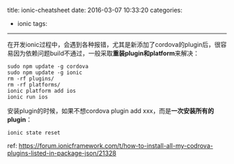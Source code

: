 title: ionic-cheatsheet
date: 2016-03-07 10:33:20
categories:
  - ionic
tags:
---
在开发ionic过程中，会遇到各种报错，尤其是新添加了cordova的plugin后，很容易因为依赖问题build不通过，一般采取**重装plugin和platform**来解决：

```
sudo npm update -g cordova
sudo npm update -g ionic
rm -rf plugins/
rm -rf platforms/
ionic platform add ios
ionic run ios
```

安装plugin的时候，如果不想cordova plugin add xxx，而是**一次安装所有的plugin**：

```
ionic state reset
```
ref: https://forum.ionicframework.com/t/how-to-install-all-my-codrova-plugins-listed-in-package-json/21328